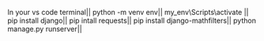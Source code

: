 In your vs code terminal|| 
python -m venv env||
my_env\Scripts\activate ||     
pip install django||
pip intall requests||
pip install django-mathfilters||
python manage.py runserver||
